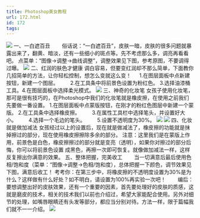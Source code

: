 ```yaml
---
title: Photoshop美女教程
url: 172.html
id: 172
tags:
---
```


![](http://221.130.184.221/Album/Upload_25/Original/f16diy/f16diy_01.jpg)   一、一白遮百丑 　　俗话说：“一白遮百丑”，皮肤一暗，皮肤的很多问题就暴露出来了，翻黄、暗淡，还有一些细小的斑点等。先不考虑那么多，调亮再看看吧。 点菜单：“图像→调整→曲线调整”，调整效果见下图，参考原图，不要调得过曝。 ![](http://221.130.184.221/Album/Upload_25/Original/f16diy/f16diy_02.jpg)  二、红润的肤色才健康  调白容易，但要变红润却不那么简单，下面教你几招简单的方法，让你轻松控制，想怎么变就这么变！ 　 1.在图层面板中点新建按钮，新建一个图层。  　　2.在工具条中将前景色设置为粉红色。  3.选择油漆桶工具。4.在图层面板中选择柔光模式。  ![](http://221.130.184.221/Album/Upload_25/Original/f16diy/f16diy_03.jpg) 三、神奇的化妆笔  女孩子使用化妆笔，那可是很有技巧的，在Photoshop中我们的化妆笔就是橡皮擦，在使用之前我们先要做一番设置。 1.在图层面板中点蒙版按钮，在刚才的粉红色图层中新建一个蒙版。  2.在工具条中选择橡皮擦。  　　3.在属性工具栏中选择笔头，并设置好大小。  　　4.选择一个毛边的笔头。  　　5.设置不透明度为30%。  ![](http://221.130.184.221/Album/Upload_25/Original/f16diy/f16diy_04.jpg)  ![](http://221.130.184.221/Album/Upload_25/Original/f16diy/f16diy_05.jpg) 四、化妆就是做加减法  女孩经过以上的设置后，现在就是做减法了，橡皮擦的功能就是抹掉擦过的部分，现在使用橡皮擦擦除多余的部分。 注意：这里我们是在蒙版上作用，前景色是白色，橡皮擦擦过的部分就是变亮（透明），如果你对擦过的部分后悔，你可以将前景色设置  成黑色，再擦一次即可恢复。就像做加减法一样，这样反复擦出你满意的效果。 五、整体把握，完美收工  　　当一切满意后最后使用色相/饱和度（菜单：“图像→调整→色相/饱和度），总体把握一下颜色，调节效果见下图，满意后收工！  考考你：在第三步中，将橡皮擦的不透明度设置为30%是为什么？这样做有什么好处？如不明白，请设置为100%再实验一次吧！  　　编后：要想调整出好的皮肤效果，还有一个重要的因素，首先要处理好的皮肤的质感，这就是磨皮的技术，相关的技术我们以前也介绍过，希望大家能配合使用。另外对细节的处理，如嘴唇眼睛还有头发等部分，都应当分别对待。方法一样，限于篇幅我们就不一一介绍。  ![](http://221.130.184.221/Album/Upload_25/Original/f16diy/f16diy_06.jpg)